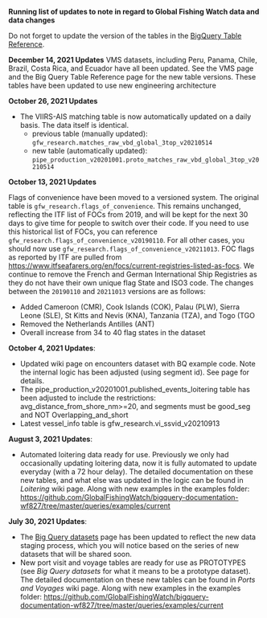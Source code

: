 **Running list of updates to note in regard to Global Fishing Watch data and data changes**

Do not forget to update the version of the tables in the [BigQuery Table Reference](BigQuery-Table-Reference).

**December 14, 2021 Updates**
VMS datasets, including Peru, Panama, Chile, Brazil, Costa Rica, and Ecuador have all been updated. See the VMS page and the Big Query Table Reference page for the new table versions. These tables have been updated to use new engineering architecture

**October 26, 2021 Updates**

- The VIIRS-AIS matching table is now automatically updated on a daily basis. The data itself is identical.
  - previous table (manually updated): `gfw_research.matches_raw_vbd_global_3top_v20210514`
  - new table (automatically updated): `pipe_production_v20201001.proto_matches_raw_vbd_global_3top_v20210514`
 
**October 13, 2021 Updates**

Flags of convenience have been moved to a versioned system. The original table is `gfw_research.flags_of_convenience`. This remains unchanged, reflecting the ITF list of FOCs from 2019, and will be kept for the next 30 days to give time for people to switch over their code. If you need to use this historical list of FOCs, you can reference `gfw_research.flags_of_convenience_v20190110`. For all other cases, you should now use `gfw_research.flags_of_convenience_v20211013`. FOC flags as reported by ITF are pulled from https://www.itfseafarers.org/en/focs/current-registries-listed-as-focs. We continue to remove the French and German International Ship Registries as they do not have their own unique flag State and ISO3 code. The changes between the `20190110` and `20211013` versions are as follows:
* Added Cameroon (CMR), Cook Islands (COK), Palau (PLW), Sierra Leone (SLE), St Kitts and Nevis (KNA), Tanzania (TZA), and Togo (TGO
* Removed the Netherlands Antilles (ANT)
* Overall increase from 34 to 40 flag states in the dataset

**October 4, 2021 Updates**:
* Updated wiki page on encounters dataset with BQ example code. Note the internal logic has been adjusted (using segment id). See page for details.
* The pipe_production_v20201001.published_events_loitering table has been adjusted to include the restrictions: avg_distance_from_shore_nm>=20, and segments must be good_seg and NOT Overlapping_and_short
* Latest vessel_info table is gfw_research.vi_ssvid_v20210913

**August 3, 2021 Updates**:
* Automated loitering data ready for use. Previously we only had occasionally updating loitering data, now it is fully automated to update everyday (with a 72 hour delay). The detailed documentation on these new tables, and what else was updated in the logic can be found in _Loitering_ wiki page. Along with new examples in the examples folder: https://github.com/GlobalFishingWatch/bigquery-documentation-wf827/tree/master/queries/examples/current

**July 30, 2021 Updates**:
* The [Big Query datasets](BigQuery-datasets) page has been updated to reflect the new data staging process, which you will notice based on the series of new datasets that will be shared soon. 
* New port visit and voyage tables are ready for use as PROTOTYPES (see _Big Query datasets_ for what it means to be a prototype dataset). The detailed documentation on these new tables can be found in _Ports and Voyages_ wiki page. Along with new examples in the examples folder: https://github.com/GlobalFishingWatch/bigquery-documentation-wf827/tree/master/queries/examples/current